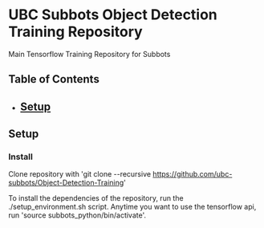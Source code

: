 # UBC Subbots Object Detection Training Repository
Main Tensorflow Training Repository for Subbots

## Table of Contents
- [Setup](#setup)
  - 


## Setup 

### Install

Clone repository with 'git clone --recursive https://github.com/ubc-subbots/Object-Detection-Training'

To install the dependencies of the repository, run the ./setup_environment.sh script. Anytime you want to use the tensorflow api, run 'source subbots_python/bin/activate'.



